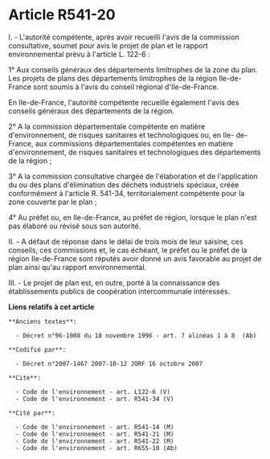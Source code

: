 # Article R541-20

I. - L'autorité compétente, après avoir recueilli l'avis de la commission consultative, soumet pour avis le projet de plan et
le rapport environnemental prévu à l'article L. 122-6 :

1° Aux conseils généraux des départements limitrophes de la zone du plan. Les projets de plans des départements limitrophes
de la région Ile-de-France sont soumis à l'avis du conseil régional d'Ile-de-France.

En Ile-de-France, l'autorité compétente recueille également l'avis des conseils généraux des départements de la région.

2° A la commission départementale compétente en matière d'environnement, de risques sanitaires et technologiques ou, en Ile-
de-France, aux commissions départementales compétentes en matière d'environnement, de risques sanitaires et technologiques
des départements de la région ;

3° A la commission consultative chargée de l'élaboration et de l'application du ou des plans d'élimination des déchets
industriels spéciaux, créée conformément à l'article R. 541-34, territorialement compétente pour la zone couverte par le
plan ;

4° Au préfet ou, en Ile-de-France, au préfet de région, lorsque le plan n'est pas élaboré ou révisé sous son autorité.

II. - A défaut de réponse dans le délai de trois mois de leur saisine, ces conseils, ces commissions et, le cas échéant, le
préfet ou le préfet de la région Ile-de-France sont réputés avoir donné un avis favorable au projet de plan ainsi qu'au
rapport environnemental.

III. - Le projet de plan est, en outre, porté à la connaissance des établissements publics de coopération intercommunale
intéressés.

**Liens relatifs à cet article**

	**Anciens textes**:

	  - Décret n°96-1008 du 18 novembre 1996 - art. 7 alinéas 1 à 8  (Ab)

	**Codifié par**:

	  - Décret n°2007-1467 2007-10-12 JORF 16 octobre 2007

	**Cite**:

	  - Code de l'environnement - art. L122-6 (V)
	  - Code de l'environnement - art. R541-34 (V)

	**Cité par**:

	  - Code de l'environnement - art. R541-14 (M)
	  - Code de l'environnement - art. R541-21 (M)
	  - Code de l'environnement - art. R541-22 (M)
	  - Code de l'environnement - art. R655-10 (Ab)
